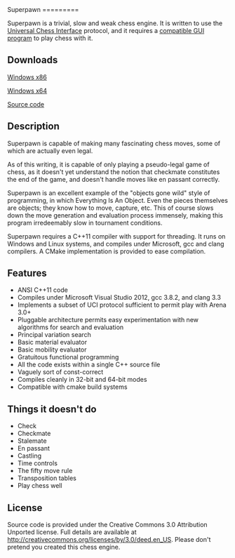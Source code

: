 <link rel="stylesheet" href="http://netdna.bootstrapcdn.com/bootstrap/3.1.1/css/bootstrap.min.css">
</link>
Superpawn
=========

Superpawn is a trivial, slow and weak chess engine.  It is written to use the
[Universal Chess Interface](http://en.wikipedia.org/wiki/Universal_Chess_Interface)
protocol, and it requires a [compatible GUI program](http://www.playwitharena.com/) to play chess with it.

Downloads
---------

[Windows x86](http://chess.johnbyrd.org/build/win/x86/Superpawn-windows-x32.zip)

[Windows x64](http://chess.johnbyrd.org/build/win/x64/Superpawn-windows-x64.zip)

[Source code](http://www.github.com/johnwbyrd/superpawn)

Description
-----------

Superpawn is capable of making many fascinating chess moves, some
of which are actually even legal.

As of this writing, it is capable of only playing
a pseudo-legal game of chess, as it doesn't yet understand the notion that 
checkmate constitutes the end of the game, and doesn't handle moves like
en passant correctly. 

Superpawn is an excellent example of the "objects gone wild" style of
programming, in which Everything Is An Object.  Even the pieces themselves
are objects; they know how to move, capture, etc.  This of course slows 
down the move generation and evaluation process immensely, making this 
program irredeemably slow in tournament conditions.

Superpawn requires a C++11 compiler with support for threading.  It runs
on Windows and Linux systems, and compiles under Microsoft, gcc and clang
compilers.  A CMake implementation is provided to ease compilation.

Features
--------

- ANSI C++11 code
- Compiles under Microsoft Visual Studio 2012, gcc 3.8.2, and clang 3.3
- Implements a subset of UCI protocol sufficient to permit play 
  with Arena 3.0+
- Pluggable architecture permits easy experimentation with 
  new algorithms for search and evaluation  
- Principal variation search
- Basic material evaluator
- Basic mobility evaluator
- Gratuitous functional programming
- All the code exists within a single C++ source file
- Vaguely sort of const-correct
- Compiles cleanly in 32-bit and 64-bit modes
- Compatible with cmake build systems


Things it doesn't do
--------------------

- Check
- Checkmate
- Stalemate
- En passant
- Castling
- Time controls
- The fifty move rule
- Transposition tables
- Play chess well

License
-------

Source code is provided under the Creative Commons 3.0 Attribution 
Unported license.  Full details are available at
<http://creativecommons.org/licenses/by/3.0/deed.en_US>.  Please don't pretend you
created this chess engine.